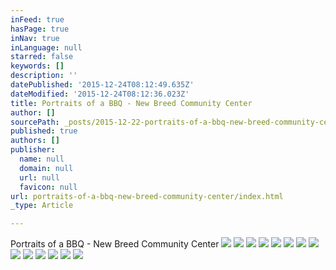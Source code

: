 ```yaml
---
inFeed: true
hasPage: true
inNav: true
inLanguage: null
starred: false
keywords: []
description: ''
datePublished: '2015-12-24T08:12:49.635Z'
dateModified: '2015-12-24T08:12:36.023Z'
title: Portraits of a BBQ - New Breed Community Center
author: []
sourcePath: _posts/2015-12-22-portraits-of-a-bbq-new-breed-community-center.md
published: true
authors: []
publisher:
  name: null
  domain: null
  url: null
  favicon: null
url: portraits-of-a-bbq-new-breed-community-center/index.html
_type: Article

---
```

Portraits of a BBQ - New Breed Community Center
![](https://the-grid-user-content.s3-us-west-2.amazonaws.com/bd453c39-bbce-403d-bf17-7fb704eadd68.jpg)
![](https://the-grid-user-content.s3-us-west-2.amazonaws.com/bfa95736-2ec8-46ce-8ffe-bbfa7cbf0b85.jpg)
![](https://the-grid-user-content.s3-us-west-2.amazonaws.com/13b5193a-063a-402b-abd3-1b2bc49ff547.jpg)
![](https://the-grid-user-content.s3-us-west-2.amazonaws.com/12c9d073-c11b-4840-bbe7-4a71d8a7dc45.jpg)
![](https://the-grid-user-content.s3-us-west-2.amazonaws.com/ba7795dc-d97d-4fe7-bbb9-bb5536e8d29a.jpg)
![](https://the-grid-user-content.s3-us-west-2.amazonaws.com/a1fa65e4-2d11-4479-a34c-e36aa0d6fb70.jpg)
![](https://the-grid-user-content.s3-us-west-2.amazonaws.com/54c4cf5f-6524-49f8-b37f-6df2ebac4dcd.jpg)
![](https://the-grid-user-content.s3-us-west-2.amazonaws.com/ba3f5b2f-8974-48eb-b743-9da7666a299d.jpg)
![](https://the-grid-user-content.s3-us-west-2.amazonaws.com/8b26ba84-f085-44ca-aa77-9d41e050f88d.jpg)
![](https://the-grid-user-content.s3-us-west-2.amazonaws.com/d1e379c6-7efa-4507-a89b-ba3b1ca77d54.jpg)
![](https://the-grid-user-content.s3-us-west-2.amazonaws.com/bd864d13-78a0-4bf6-a1c1-11329970fc91.jpg)
![](https://the-grid-user-content.s3-us-west-2.amazonaws.com/489f24eb-4f07-427c-9a63-1c11595dad3e.jpg)
![](https://the-grid-user-content.s3-us-west-2.amazonaws.com/883f164f-026e-4c38-941c-6b3c54bcee80.jpg)
![](https://the-grid-user-content.s3-us-west-2.amazonaws.com/c4a9c608-7e95-4418-aaeb-6e1a79cdd813.jpg)